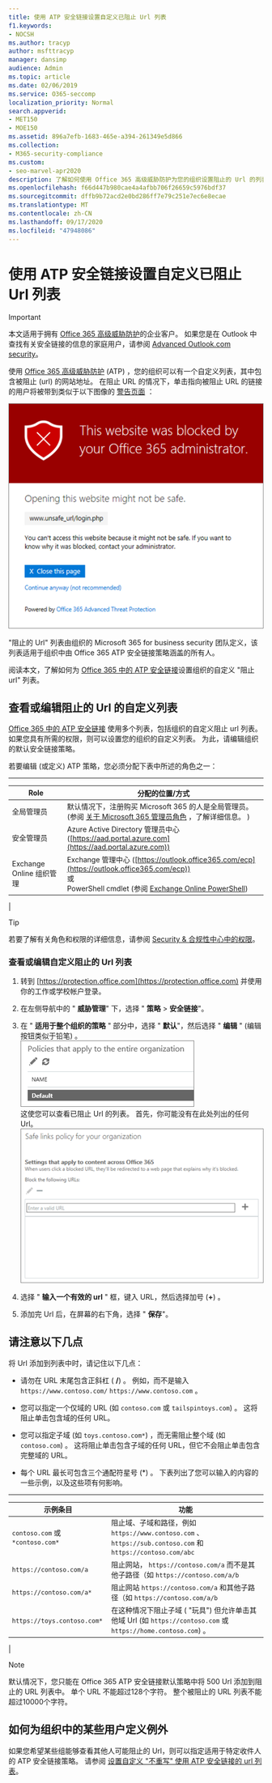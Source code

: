 ```yaml
---
title: 使用 ATP 安全链接设置自定义已阻止 Url 列表
f1.keywords:
- NOCSH
ms.author: tracyp
author: msfttracyp
manager: dansimp
audience: Admin
ms.topic: article
ms.date: 02/06/2019
ms.service: O365-seccomp
localization_priority: Normal
search.appverid:
- MET150
- MOE150
ms.assetid: 896a7efb-1683-465e-a394-261349e5d866
ms.collection:
- M365-security-compliance
ms.custom:
- seo-marvel-apr2020
description: 了解如何使用 Office 365 高级威胁防护为您的组织设置阻止的 Url 的列表。
ms.openlocfilehash: f66d447b980cae4a4afbb706f26659c5976bdf37
ms.sourcegitcommit: dffb9b72acd2e0bd286ff7e79c251e7ec6e8ecae
ms.translationtype: MT
ms.contentlocale: zh-CN
ms.lasthandoff: 09/17/2020
ms.locfileid: "47948086"
---
```

# <a name="set-up-a-custom-blocked-urls-list-using-atp-safe-links"></a>使用 ATP 安全链接设置自定义已阻止 Url 列表

> [!IMPORTANT]
> 本文适用于拥有 [Office 365 高级威胁防护](office-365-atp.md)的企业客户。 如果您是在 Outlook 中查找有关安全链接的信息的家庭用户，请参阅 [Advanced Outlook.com security](https://support.microsoft.com/office/882d2243-eab9-4545-a58a-b36fee4a46e2)。

使用 [Office 365 高级威胁防护](office-365-atp.md) (ATP) ，您的组织可以有一个自定义列表，其中包含被阻止 (url) 的网站地址。 在阻止 URL 的情况下，单击指向被阻止 URL 的链接的用户将被带到类似于以下图像的 [警告页面](atp-safe-links-warning-pages.md) ：

![阻止此网站](../../media/6b4bda2d-a1e6-419e-8b10-588e83c3af3f.png)

"阻止的 Url" 列表由组织的 Microsoft 365 for business security 团队定义，该列表适用于组织中由 Office 365 ATP 安全链接策略涵盖的所有人。

阅读本文，了解如何为 [Office 365 中的 ATP 安全链接](atp-safe-links.md)设置组织的自定义 "阻止 url" 列表。

## <a name="view-or-edit-a-custom-list-of-blocked-urls"></a>查看或编辑阻止的 Url 的自定义列表

[Office 365 中的 ATP 安全链接](atp-safe-links.md) 使用多个列表，包括组织的自定义阻止 url 列表。 如果您具有所需的权限，则可以设置您的组织的自定义列表。 为此，请编辑组织的默认安全链接策略。

若要编辑 (或定义) ATP 策略，您必须分配下表中所述的角色之一：

****

|Role|分配的位置/方式|
|---|---|
|全局管理员|默认情况下，注册购买 Microsoft 365 的人是全局管理员。  (参阅 [关于 Microsoft 365 管理员角色](https://docs.microsoft.com/microsoft-365/admin/add-users/about-admin-roles) ，了解详细信息。 ) |
|安全管理员|Azure Active Directory 管理员中心 ([https://aad.portal.azure.com](https://aad.portal.azure.com)) |
|Exchange Online 组织管理|Exchange 管理中心 ([https://outlook.office365.com/ecp](https://outlook.office365.com/ecp))  <br>或 <br>  PowerShell cmdlet (参阅 [Exchange Online PowerShell](https://docs.microsoft.com/powershell/exchange/exchange-online-powershell)) |
|

> [!TIP]
> 若要了解有关角色和权限的详细信息，请参阅 [Security & 合规性中心中的权限](permissions-in-the-security-and-compliance-center.md)。

### <a name="to-view-or-edit-a-custom-blocked-urls-list"></a>查看或编辑自定义阻止的 Url 列表

1. 转到 [https://protection.office.com](https://protection.office.com) 并使用你的工作或学校帐户登录。

2. 在左侧导航中的 " **威胁管理**" 下，选择 " **策略** \> **安全链接**"。

3. 在 " **适用于整个组织的策略** " 部分中，选择 " **默认**"，然后选择 " **编辑** " (编辑按钮类似于铅笔) 。<br/>![单击 "编辑" 编辑安全链接保护的默认策略](../../media/d08f9615-d947-4033-813a-d310ec2c8cca.png)<br/>这使您可以查看已阻止 Url 的列表。 首先，你可能没有在此处列出的任何 Url。<br/>!["默认安全链接策略" 中的 "阻止的 Url" 列表](../../media/575e1449-6191-40ac-b626-030a2fd3fb11.png)

4. 选择 " **输入一个有效的 url** " 框，键入 URL，然后选择加号 (**+**) 。

5. 添加完 Url 后，在屏幕的右下角，选择 " **保存**"。

## <a name="a-few-things-to-keep-in-mind"></a>请注意以下几点

将 Url 添加到列表中时，请记住以下几点：

- 请勿在 URL 末尾包含正斜杠 ( **/**) 。 例如，而不是输入 `https://www.contoso.com/` `https://www.contoso.com` 。

- 您可以指定一个仅域的 URL (如 `contoso.com` 或 `tailspintoys.com`) 。 这将阻止单击包含域的任何 URL。

- 您可以指定子域 (如 `toys.contoso.com*`) ，而无需阻止整个域 (如 `contoso.com`) 。 这将阻止单击包含子域的任何 URL，但它不会阻止单击包含完整域的 URL。

- 每个 URL 最长可包含三个通配符星号 (\*) 。 下表列出了您可以输入的内容的一些示例，以及这些项有何影响。

****

|示例条目|功能|
|---|---|
|`contoso.com` 或 `*contoso.com*`|阻止域、子域和路径，例如 `https://www.contoso.com` 、 `https://sub.contoso.com` 和 `https://contoso.com/abc`|
|`https://contoso.com/a`|阻止网站， `https://contoso.com/a` 而不是其他子路径（如 `https://contoso.com/a/b`|
|`https://contoso.com/a*`|阻止网站 `https://contoso.com/a` 和其他子路径（如 `https://contoso.com/a/b`|
|`https://toys.contoso.com*`|在这种情况下阻止子域 ( "玩具") 但允许单击其他域 Url (如 `https://contoso.com` 或 `https://home.contoso.com`) 。|
|

> [!NOTE]
> 默认情况下，您只能在 Office 365 ATP 安全链接默认策略中将 500 Url 添加到阻止的 URL 列表中。 单个 URL 不能超过128个字符。 整个被阻止的 URL 列表不能超过10000个字符。

## <a name="how-to-define-exceptions-for-certain-users-in-an-organization"></a>如何为组织中的某些用户定义例外

如果您希望某些组能够查看其他人可能阻止的 Url，则可以指定适用于特定收件人的 ATP 安全链接策略。 请参阅 [设置自定义 "不重写" 使用 ATP 安全链接的 url 列表](set-up-a-custom-do-not-rewrite-urls-list-with-atp.md)。
